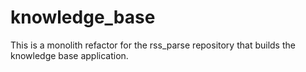 # knowledge_base
This is a monolith refactor for the rss_parse repository that builds the knowledge base application.
